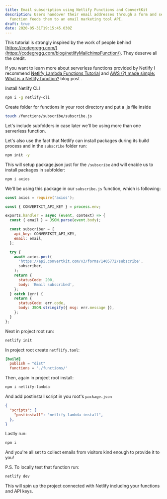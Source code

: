 ```yaml
---
title: Email subscription using Netlify Functions and ConvertKit
description: Users handover their email addresses through a form and serverless
  function feeds them to an email marketing tool API.
draft: true
date: 2020-05-31T19:15:45.030Z
---
```

This tutorial is strongly inspired by the work of people behind [https://codegregg.com/](https://codegregg.com/blog/netlifyMailchimpFunction/). They deserve all the credit.

If you want to learn more about serverless functions provided by Netlify I recommend [Netlify Lambda Functions Tutorial](https://flaviocopes.com/netlify-functions/) and [AWS (?) made simple: What is a Netlify function?](https://tlakomy.com/create-a-netlify-function-from-scratch) blog post .

Install Netlify CLI

```bash
npm i -g netlify-cli
```

Create folder for functions in your root directory and put a .js file inside

```bash
touch /functions/subscribe/subscribe.js
```

Let's include subfolders in case later we'll be using more than one serverless function.

Let's also use the fact that Netlify can install packages during its build process and in the `subscribe` folder run:

```bash
npm init -y
```

This will setup package.json just for the `/subscribe` and will enable us to install packages in subfolder:

```bash
npm i axios
```

We'll be using this package in our `subscribe.js` function, which is following:

```javascript
const axios = require('axios');

const { CONVERTKIT_API_KEY } = process.env;

exports.handler = async (event, context) => {
  const { email } = JSON.parse(event.body);

  const subscriber = {
    api_key: CONVERTKIT_API_KEY,
    email: email,
  };

  try {
    await axios.post(
      'https://api.convertkit.com/v3/forms/1405772/subscribe',
      subscriber,
    );
    return {
      statusCode: 200,
      body: 'Email subscribed',
    };
  } catch (err) {
    return {
      statusCode: err.code,
      body: JSON.stringify({ msg: err.message }),
    };
  }
};
```

Next in project root run:

```bash
netlify init
```

In project root create `netflify.toml`:

```toml
[build]
  publish = "dist"
  functions = './functions/'
```

Then, again in project root install:

```bash
npm i netlify-lambda
```

And add postinstall script in you root's `package.json`

```json
{
  "scripts": {
    "postinstall": "netlify-lambda install",
  },
}
```

Lastly run:

```bash
npm i
```

And you're all set to collect emails from visitors kind enough to provide it to you!

P.S. To locally test that function run:

```bash
netlify dev
```

This will spin up the project connected with Netlify including your functions and API keys.
